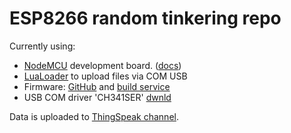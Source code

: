 # ESP8266 random tinkering repo

Currently using: 
- [NodeMCU](http://nodemcu.com/index_en.html) development board. ([docs](https://nodemcu.readthedocs.io))
- [LuaLoader](https://github.com/GeoNomad/LuaLoader) to upload files via COM USB
- Firmware: [GitHub](https://github.com/nodemcu/nodemcu-firmware) and [build service](http://nodemcu-build.com/)
- USB COM driver 'CH341SER' [dwnld](http://www.wch.cn/downfile/5)

Data is uploaded to [ThingSpeak channel](https://thingspeak.com/channels/237266).